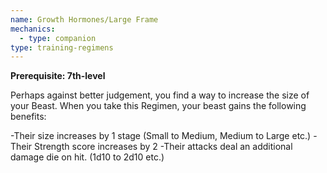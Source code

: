 ```yaml
---
name: Growth Hormones/Large Frame
mechanics:
  - type: companion
type: training-regimens
---
```

__Prerequisite: 7th-level__

Perhaps against better judgement, you find a way to increase the size of your Beast. When you take this Regimen, your beast gains the following benefits:

-Their size increases by 1 stage (Small to Medium, Medium to Large etc.)
-Their Strength score increases by 2
-Their attacks deal an additional damage die on hit. (1d10 to 2d10 etc.)

